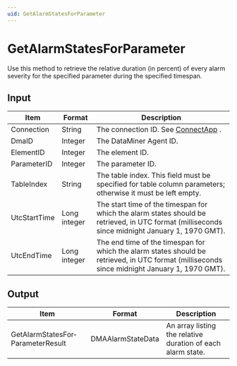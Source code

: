 ```yaml
---
uid: GetAlarmStatesForParameter
---
```


# GetAlarmStatesForParameter

Use this method to retrieve the relative duration (in percent) of every alarm severity for the specified parameter during the specified timespan.

## Input

| Item         | Format       | Description                                                                                                                                     |
|--------------|--------------|-------------------------------------------------------------------------------------------------------------------------------------------------|
| Connection   | String       | The connection ID. See [ConnectApp](xref:ConnectApp) .                                                                                            |
| DmaID        | Integer      | The DataMiner Agent ID.                                                                                                                         |
| ElementID    | Integer      | The element ID.                                                                                                                                 |
| ParameterID  | Integer      | The parameter ID.                                                                                                                               |
| TableIndex   | String       | The table index. This field must be specified for table column parameters; otherwise it must be left empty.                                     |
| UtcStartTime | Long integer | The start time of the timespan for which the alarm states should be retrieved, in UTC format (milliseconds since midnight January 1, 1970 GMT). |
| UtcEndTime   | Long integer | The end time of the timespan for which the alarm states should be retrieved, in UTC format (milliseconds since midnight January 1, 1970 GMT).   |

## Output

| Item                              | Format            | Description                                                 |
|-----------------------------------|-------------------|-------------------------------------------------------------|
| GetAlarmStatesFor­ParameterResult | DMAAlarmStateData | An array listing the relative duration of each alarm state. |

